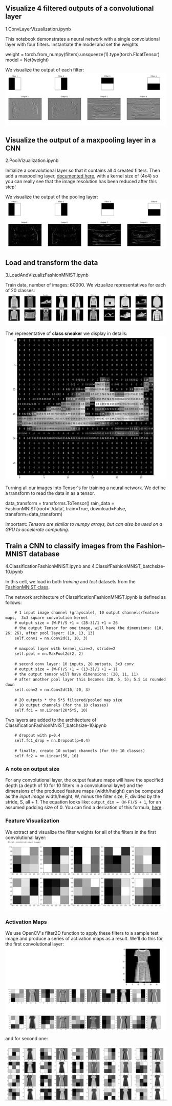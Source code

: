 
## Visualize 4 filtered outputs of a convolutional layer

1.ConvLayerVizualization.ipynb

This notebook demonstrates a neural network with a single convolutional layer 
with four filters. Instantiate the model and set the weights

weight = torch.from_numpy(filters).unsqueeze(1).type(torch.FloatTensor)
model = Net(weight)

We visualize the output of each filter: ![](output_of_each_filters.png)

## Visualize the output of a maxpooling layer in a CNN

2.PoolVizualization.ipynb

Initialize a convolutional layer so that it contains all 4 created filters.
Then add a maxpooling layer, 
[documented here](http://pytorch.org/docs/master/_modules/torch/nn/modules/pooling.html), 
with a kernel size of (4x4) so you can really see that the image resolution has been 
reduced after this step!

We visualize the output of the pooling layer: ![](output_of_pooling_layer.png)

## Load and transform the data

3.LoadAndVizualizFashionMNIST.ipynb  

Train data, number of images:  60000.
We vizualize representatives for each of 20 classes:![](example_of_each_class.png)

The representative of __class sneaker__ we  display in details: ![](class_sneaker_details.png)

Turning all our images into Tensor's for training a neural network.
We define a transform to read the data in as a tensor.

data_transform = transforms.ToTensor()
rain_data = FashionMNIST(root='./data', train=True,
                        download=False, transform=data_transform)

Important: *Tensors are similar to numpy arrays, but can also be used
 on a GPU to accelerate computing.*


## Train a CNN to classify images from the Fashion-MNIST database

4.ClassificationFashionMNIST.ipynb and 
4.ClassifFashionMNIST_batchsize-10.ipynb

In this cell, we load in both _training_ and _test_ datasets from the 
[FashionMNIST class](https://github.com/zalandoresearch/fashion-mnist).

The network architecture of ClassificationFashionMNIST.ipynb is defined as follows:

        # 1 input image channel (grayscale), 10 output channels/feature maps,  3x3 square convolution kernel
        # output size = (W-F)/S +1 = (28-3)/1 +1 = 26
        # the output Tensor for one image, will have the dimensions: (10, 26, 26), after pool layer: (10, 13, 13)
        self.conv1 = nn.Conv2d(1, 10, 3)
        
        # maxpool layer with kernel_size=2, stride=2
        self.pool = nn.MaxPool2d(2, 2)
        
        # second conv layer: 10 inputs, 20 outputs, 3x3 conv
        # output size = (W-F)/S +1 = (13-3)/1 +1 = 11
        # the output tensor will have dimensions: (20, 11, 11)
        # after another pool layer this becomes (20, 5, 5); 5.5 is rounded down
        self.conv2 = nn.Conv2d(10, 20, 3)
        
        # 20 outputs * the 5*5 filtered/pooled map size
        # 10 output channels (for the 10 classes)
        self.fc1 = nn.Linear(20*5*5, 10)

Two layers are added to the architecture of ClassificationFashionMNIST_batchsize-10.ipynb

        # dropout with p=0.4
        self.fc1_drop = nn.Dropout(p=0.4)
        
        # finally, create 10 output channels (for the 10 classes)
        self.fc2 = nn.Linear(50, 10)

### A note on output size

For any convolutional layer, the output feature maps will have the specified depth
(a depth of 10 for 10 filters in a convolutional layer) and the dimensions 
of the produced feature maps (width/height) can be computed as the 
_input image_ width/height, W, minus the filter size, F, divided by the stride, 
S, all + 1. The equation looks like: `output_dim = (W-F)/S + 1`, 
for an assumed padding size of 0. You can find a derivation of this formula, 
[here](http://cs231n.github.io/convolutional-networks/#conv).

### Feature Visualization

We extract and visualize the filter weights for all of the filters in the first convolutional layer: 
 ![](visualizion_of_filter_weights.png) 
 
### Activation Maps
We use OpenCV's filter2D function to apply these filters to a sample test image and produce a series of activation maps as a result. We'll do this for the first convolutional layer: ![](activation_map_first_ConvLayer.png) 

and for second one: 

![](activation_map_second_ConvLayer.png)
 
